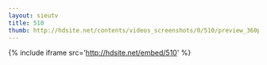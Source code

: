 ```yaml
---
layout: sieutv
title: 510
thumb: http://hdsite.net/contents/videos_screenshots/0/510/preview_360p.mp4.jpg
---
```

{% include iframe src='http://hdsite.net/embed/510' %}
 
